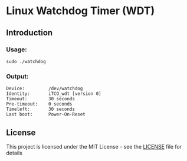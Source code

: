 # Linux Watchdog Timer (WDT)
## Introduction

### Usage:

```
sudo ./watchdog
```

### Output:

```
Device:         /dev/watchdog
Identity:       iTCO_wdt [version 0]
Timeout:        30 seconds
Pre-timeout:    0 seconds
Timeleft:       30 seconds
Last boot:      Power-On-Reset
```

## License

This project is licensed under the MIT License - see the [LICENSE](LICENSE) file for details
